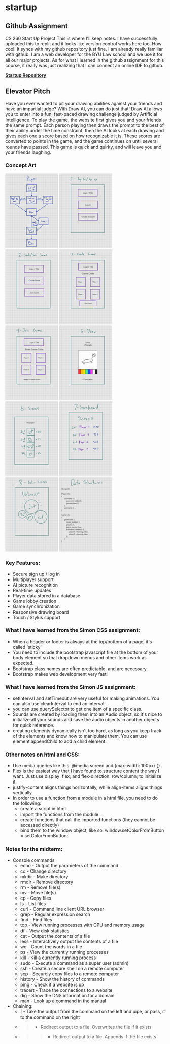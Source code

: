 # startup
## Github Assignment
CS 260 Start Up Project
This is where I'll keep notes.
I have successfully uploaded this to replit and it looks like version control works here too. How cool! It syncs with my github repository just fine.
I am already really familiar with github. I am a web developer for the BYU Law school and we use it for all our major projects. As for what I learned in the github assignment for this course, it really was just realizing that I can connect an online IDE to github.

**[Startup Repository](https://github.com/pf274/startup.git)**

## Elevator Pitch
Have you ever wanted to pit your drawing abilities against your friends and have an impartial judge? With Draw AI, you can do just that! Draw AI allows you to enter into a fun, fast-paced drawing challenge judged by Artificial Intelligence. To play the game, the website first gives you and your friends the same prompt. Each person playing then draws the prompt to the best of their ability under the time constraint, then the AI looks at each drawing and gives each one a score based on how recognizable it is. These scores are converted to points in the game, and the game continues on until several rounds have passed. This game is quick and quirky, and will leave you and your friends laughing.

### Concept Art
<img src="./Images/Concept_Art/sketch_1.jpg"  width=33%>
<img src="./Images/Concept_Art/sketch_2.jpg"  width=33%>
<img src="./Images/Concept_Art/sketch_3.jpg"  width=33%>
<img src="./Images/Concept_Art/sketch_4.jpg"  width=33%>
<img src="./Images/Concept_Art/sketch_5.jpg"  width=33%>
<img src="./Images/Concept_Art/sketch_6.jpg"  width=33%>
<img src="./Images/Concept_Art/sketch_7.jpg"  width=33%>
<img src="./Images/Concept_Art/sketch_8.jpg"  width=33%>
<img src="./Images/Concept_Art/sketch_9.jpg"  width=33%>
<img src="./Images/Concept_Art/sketch_10.jpg"  width=33%>

### Key Features:
* Secure sign up / log in
* Multiplayer support
* AI picture recognition
* Real-time updates
* Player data stored in a database
* Game lobby creation
* Game synchronization
* Responsive drawing board
* Touch / Stylus support

### What I have learned from the Simon CSS assignment:
* When a header or footer is always at the top/bottom of a page, it's called 'sticky'
* You need to include the bootstrap javascript file at the bottom of your body element so that dropdown menus and other items work as expected.
* Bootstrap class names are often predictable, and are necessary.
* Bootstrap makes web development very fast!

### What I have learned from the Simon JS assignment:
* setInterval and setTimeout are very useful for making animations. You can also use clearInterval to end an interval!
* you can use querySelector to get one item of a specific class.
* Sounds are created by loading them into an Audio object, so it's nice to initialize all your sounds and save the audio objects in another objects for quick reference.
* creating elements dynamically isn't too hard, as long as you keep track of the elements and know how to manipulate them. You can use element.appendChild to add a child element.

### Other notes on html and CSS:
* Use media queries like this: @media screen and (max-width: 100px) {}
* Flex is the easiest way that I have found to structure content the way I want.
Just use display: flex; and flex-direction: row/column; to initialize it.
* justify-content aligns things horizontally, while align-items aligns things vertically.
* In order to use a function from a module in a html file, you need to do the following:
    * create a script in html
    * import the functions from the module
    * create functions that call the imported functions (they cannot be accessed directly)
    * bind them to the window object, like so: window.setColorFromButton = setColorFromButton;

### Notes for the midterm:
* Console commands:
    * echo - Output the parameters of the command
    * cd - Change directory
    * mkdir - Make directory
    * rmdir - Remove directory
    * rm - Remove file(s)
    * mv - Move file(s)
    * cp - Copy files
    * ls - List files
    * curl - Command line client URL browser
    * grep - Regular expression search
    * find - Find files
    * top - View running processes with CPU and memory usage
    * df - View disk statistics
    * cat - Output the contents of a file
    * less - Interactively output the contents of a file
    * wc - Count the words in a file
    * ps - View the currently running processes
    * kill - Kill a currently running process
    * sudo - Execute a command as a super user (admin)
    * ssh - Create a secure shell on a remote computer
    * scp - Securely copy files to a remote computer
    * history - Show the history of commands
    * ping - Check if a website is up
    * tracert - Trace the connections to a website
    * dig - Show the DNS information for a domain
    * man - Look up a command in the manual
* Chaining:
    * | - Take the output from the command on the left and pipe, or pass, it to the command on the right
    * > - Redirect output to a file. Overwrites the file if it exists
    * >> - Redirect output to a file. Appends if the file exists